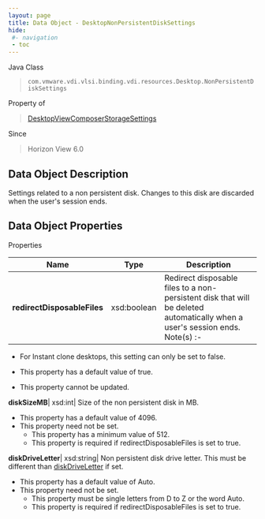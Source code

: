```yaml
---
layout: page
title: Data Object - DesktopNonPersistentDiskSettings
hide:
 #- navigation
 - toc
---
```






Java Class  
> `com.vmware.vdi.vlsi.binding.vdi.resources.Desktop.NonPersistentDiskSettings`

Property of  
> [DesktopViewComposerStorageSettings](vdi.resources.Desktop.ViewComposerStorageSettings.md#field_detail)

Since  
> Horizon View 6.0


## Data Object Description 

Settings related to a non persistent disk. Changes to this disk are discarded when the user's session ends. 

## Data Object Properties

Properties

Name |  Type |  Description   
---|---|---  
**redirectDisposableFiles**|  xsd:boolean|  Redirect disposable files to a non-persistent disk that will be deleted automatically when a user's session ends. Note(s) :-  


  * For Instant clone desktops, this setting can only be set to false.

  


  * This property has a default value of true.
* This property cannot be updated.

  
**diskSizeMB**|  xsd:int|  Size of the non persistent disk in MB.   


  * This property has a default value of 4096.
* This property need not be set.
  * This property has a minimum value of 512. 
  * This property is required if redirectDisposableFiles is set to true.

  
**diskDriveLetter**|  xsd:string|  Non persistent disk drive letter. This must be different than [diskDriveLetter](vdi.resources.Desktop.PersistentDiskSettings.md#diskDriveLetter) if set.   


  * This property has a default value of Auto.
* This property need not be set.
  * This property must be single letters from D to Z or the word Auto. 
  * This property is required if redirectDisposableFiles is set to true.

  
  
  
  
  
  
